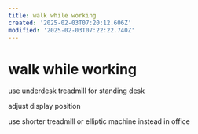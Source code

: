 ```yaml
---
title: walk while working
created: '2025-02-03T07:20:12.606Z'
modified: '2025-02-03T07:22:22.740Z'
---
```


# walk while working

use underdesk treadmill for standing desk

adjust display position

use shorter treadmill or elliptic machine instead in office

